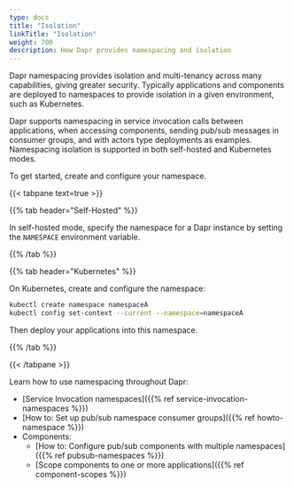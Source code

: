 ```yaml
---
type: docs
title: "Isolation"
linkTitle: "Isolation"
weight: 700
description: How Dapr provides namespacing and isolation
---
```


Dapr namespacing provides isolation and multi-tenancy across many capabilities, giving greater security. Typically applications and components are deployed to namespaces to provide isolation in a given environment, such as Kubernetes. 

Dapr supports namespacing in service invocation calls between applications, when accessing components, sending pub/sub messages in consumer groups, and with actors type deployments as examples. Namespacing isolation is supported in both self-hosted and Kubernetes modes. 

To get started, create and configure your namespace.

{{< tabpane text=true >}}

{{% tab header="Self-Hosted" %}}

In self-hosted mode, specify the namespace for a Dapr instance by setting the `NAMESPACE` environment variable.

{{% /tab %}}

{{% tab header="Kubernetes" %}}

On Kubernetes, create and configure the namespace:

```bash
kubectl create namespace namespaceA
kubectl config set-context --current --namespace=namespaceA
```

Then deploy your applications into this namespace.

{{% /tab %}}

{{< /tabpane >}}

Learn how to use namespacing throughout Dapr:

- [Service Invocation namespaces]({{% ref service-invocation-namespaces %}})
- [How to: Set up pub/sub namespace consumer groups]({{% ref howto-namespace %}})
- Components:
  - [How to: Configure pub/sub components with multiple namespaces]({{% ref pubsub-namespaces %}})
  - [Scope components to one or more applications]({{% ref component-scopes %}})
